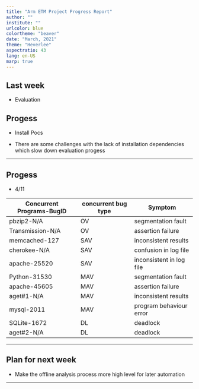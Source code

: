 ```yaml
---
title: "Arm ETM Project Progress Report"
author: ""
institute: ""
urlcolor: blue
colortheme: "beaver"
date: "March, 2021"
theme: "Heverlee"
aspectratio: 43 
lang: en-US
marp: true
---
```




## Last week 

- Evaluation


## Progess

- Install Pocs

- There are some challenges with the lack of installation dependencies which slow down evaluation progess

---

## Progess

- 4/11

|Concurrent Programs-BugID|concurrent bug type|Symptom|
|-|-|-|
|pbzip2-N/A|OV|segmentation fault|
|Transmission-N/A|OV|assertion failure|
|memcached-127|SAV|inconsistent results|
|cherokee-N/A|SAV|confusion in log file|
|apache-25520|SAV|inconsistent in log file|
|Python-31530|MAV|segmentation fault|
|apache-45605|MAV|assertion failure|
|aget#1-N/A|MAV|inconsistent results|
|mysql-2011 |MAV|program behaviour error|
|SQLite-1672 |DL|deadlock|
|aget#2-N/A|DL|deadlock|

---



## Plan for next week

- Make the offline analysis process more high level for later automation

---




